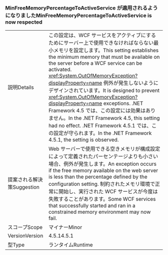### <a name="minfreememorypercentagetoactiveservice-is-now-respected"></a><span data-ttu-id="159d0-101">MinFreeMemoryPercentageToActiveService が適用されるようになりました</span><span class="sxs-lookup"><span data-stu-id="159d0-101">MinFreeMemoryPercentageToActiveService is now respected</span></span>

|   |   |
|---|---|
|<span data-ttu-id="159d0-102">説明</span><span class="sxs-lookup"><span data-stu-id="159d0-102">Details</span></span>|<span data-ttu-id="159d0-103">この設定は、WCF サービスをアクティブにするためにサーバー上で使用できなければならない最小メモリを設定します。</span><span class="sxs-lookup"><span data-stu-id="159d0-103">This setting establishes the minimum memory that must be available on the server before a WCF service can be activated.</span></span> <span data-ttu-id="159d0-104"><xref:System.OutOfMemoryException?displayProperty=name> 例外が発生しないようにデザインされています。</span><span class="sxs-lookup"><span data-stu-id="159d0-104">It is designed to prevent <xref:System.OutOfMemoryException?displayProperty=name> exceptions.</span></span> <span data-ttu-id="159d0-105">.NET Framework 4.5 では、この設定には効果はありません。</span><span class="sxs-lookup"><span data-stu-id="159d0-105">In the .NET Framework 4.5, this setting had no effect.</span></span> <span data-ttu-id="159d0-106">.NET Framework 4.5.1 では、この設定が守られます。</span><span class="sxs-lookup"><span data-stu-id="159d0-106">In the .NET Framework 4.5.1, the setting is observed.</span></span>|
|<span data-ttu-id="159d0-107">提案される解決策</span><span class="sxs-lookup"><span data-stu-id="159d0-107">Suggestion</span></span>|<span data-ttu-id="159d0-108">Web サーバーで使用できる空きメモリが構成設定によって定義されたパーセンテージよりも小さい場合、例外が発生します。</span><span class="sxs-lookup"><span data-stu-id="159d0-108">An exception occurs if the free memory available on the web server is less than the percentage defined by the configuration setting.</span></span> <span data-ttu-id="159d0-109">制約されたメモリ環境で正常に開始し、実行された WCF サービスが今度は失敗することがあります。</span><span class="sxs-lookup"><span data-stu-id="159d0-109">Some WCF services that successfully started and ran in a constrained memory environment may now fail.</span></span>|
|<span data-ttu-id="159d0-110">スコープ</span><span class="sxs-lookup"><span data-stu-id="159d0-110">Scope</span></span>|<span data-ttu-id="159d0-111">マイナー</span><span class="sxs-lookup"><span data-stu-id="159d0-111">Minor</span></span>|
|<span data-ttu-id="159d0-112">Version</span><span class="sxs-lookup"><span data-stu-id="159d0-112">Version</span></span>|<span data-ttu-id="159d0-113">4.5.1</span><span class="sxs-lookup"><span data-stu-id="159d0-113">4.5.1</span></span>|
|<span data-ttu-id="159d0-114">型</span><span class="sxs-lookup"><span data-stu-id="159d0-114">Type</span></span>|<span data-ttu-id="159d0-115">ランタイム</span><span class="sxs-lookup"><span data-stu-id="159d0-115">Runtime</span></span>|

